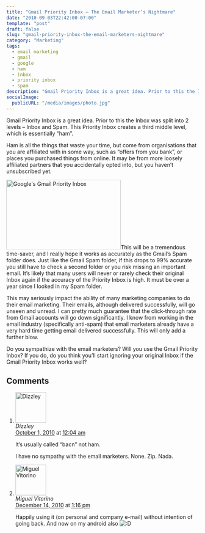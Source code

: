 ```yaml
---
title: "Gmail Priority Inbox – The Email Marketer’s Nightmare"
date: "2010-09-03T22:42:00-07:00"
template: "post"
draft: false
slug: "gmail-priority-inbox-the-email-marketers-nightmare"
category: "Marketing"
tags:
  - email marketing
  - gmail
  - google
  - ham
  - inbox
  - priority inbox
  - spam
description: "Gmail Priority Inbox is a great idea. Prior to this the Inbox was split into 2 levels - Inbox and Spam. This Priority Inbox creates a third middle level, which"
socialImage:
  publicURL: "/media/images/photo.jpg"
---
```

Gmail Priority Inbox is a great idea. Prior to this the Inbox was split into 2 levels – Inbox and Spam. This Priority Inbox creates a third middle level, which is essentially “ham”.

Ham is all the things that waste your time, but come from organisations that you are affiliated with in some way, such as “offers from you bank”, or places you purchased things from online. It may be from more loosely affiliated partners that you accidentally opted into, but you haven’t unsubscribed yet.

<a href="/media/images/2010/09/Screen-shot-2010-09-03-at-7.28.17-AM.png"><img alt="Google's Gmail Priority Inbox" class="alignleft size-medium wp-image-117" height="182" src="/media/images/2010/09/Screen-shot-2010-09-03-at-7.28.17-AM-300x182.png" title="Google's Gmail Priority Inbox" width="300"/></a>This will be a tremendous time-saver, and I really hope it works as accurately as the Gmail’s Spam folder does. Just like the Gmail Spam folder, if this drops to 99% accurate you still have to check a second folder or you risk missing an important email. It’s likely that many users will never or rarely check their original Inbox again if the accuracy of the Priority Inbox is high. It must be over a year since I looked in my Spam folder.

This may seriously impact the ability of&nbsp;many marketing companies to do their email marketing. Their emails, although delivered successfully, will go unseen and unread. I can pretty much guarantee that the click-through rate from Gmail accounts will go down significantly. I know from working in the email industry (specifically anti-spam) that email marketers already have a very hard time getting email delivered successfully. This will only add a further blow.

Do you sympathize with the email marketers?&nbsp;Will you use the Gmail Priority Inbox? If you do, do you think you’ll start ignoring your original Inbox if the Gmail Priority Inbox works well?

## Comments

<div id="comments">
  <ol class="comment-list">
    <li id="comment-63" class="comment even thread-even depth-1 comment reader">
      <img alt="Dizzley" src="https://0.gravatar.com/avatar/cd7fe4dc92d411b7b050409ca402ecc3?s=80&amp;d=https%3A%2F%2F0.gravatar.com%2Favatar%2Fad516503a11cd5ca435acc9bb6523536%3Fs%3D80&amp;r=PG" class="avatar avatar-80 photo" height="80" width="80" />
      <div class="comment-meta comment-meta-data">
        <div class="comment-author vcard">
          <cite class="fn">Dizzley</cite>
        </div>
        <!-- .comment-author .vcard -->
        <abbr class="comment-date" title="Friday, October 1st, 2010, 12:04 am">October 1, 2010</abbr> at <abbr class="comment-time" title="Friday, October 1st, 2010, 12:04 am">12:04 am</abbr>
      </div>
      <div class="comment-text">
        <p>It’s usually called “bacn” not ham.</p>
        <p>I have no sympathy with the email marketers. None. Zip. Nada.</p>
      </div>
      <!-- .comment-text -->
    </li>
    <!-- .comment -->
    <li id="comment-330" class="comment odd alt thread-odd thread-alt depth-1 comment reader">
      <img alt="Miguel Vitorino" src="https://1.gravatar.com/avatar/3541de26a853dd4a2b124ddbcdf65c2d?s=80&amp;d=https%3A%2F%2F1.gravatar.com%2Favatar%2Fad516503a11cd5ca435acc9bb6523536%3Fs%3D80&amp;r=PG" class="avatar avatar-80 photo" height="80" width="80" />
      <div class="comment-meta comment-meta-data">
        <div class="comment-author vcard">
          <cite class="fn">Miguel Vitorino</cite>
        </div>
        <!-- .comment-author .vcard -->
        <abbr class="comment-date" title="Tuesday, December 14th, 2010, 1:16 pm">December 14, 2010</abbr> at <abbr class="comment-time" title="Tuesday, December 14th, 2010, 1:16 pm">1:16 pm</abbr>
      </div>
      <div class="comment-text">
        <p>Happily using it (on personal and company e-mail) without intention of going back. And now on my android also <img src="/media/images/smilies/icon_biggrin.gif" alt=":D" class="wp-smiley" />
        </p>
      </div>
      <!-- .comment-text -->
    </li>
    <!-- .comment -->
  </ol>
  <!-- .comment-list -->
</div>

